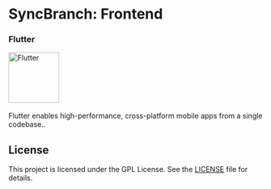 # SyncBranch: Frontend

### Flutter
<a href="https://flutter.dev/"><img src="https://storage.googleapis.com/cms-storage-bucket/4fd5520fe28ebf839174.svg" alt="Flutter" width="100" height="100"></a><br>  
Flutter enables high-performance, cross-platform mobile apps from a single codebase..


## License

This project is licensed under the GPL License. See the [LICENSE](LICENSE) file for details.
